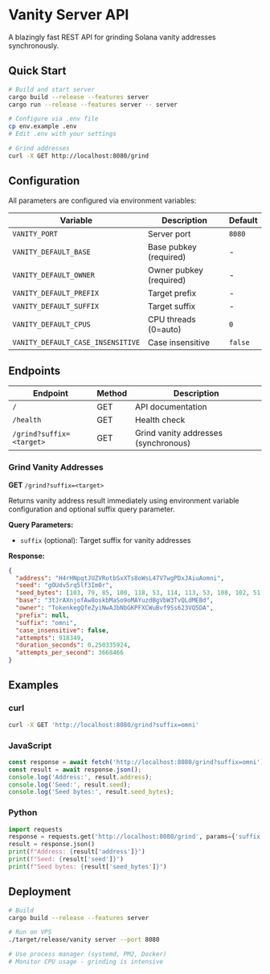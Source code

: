 # Vanity Server API

A blazingly fast REST API for grinding Solana vanity addresses synchronously.

## Quick Start

```bash
# Build and start server
cargo build --release --features server
cargo run --release --features server -- server

# Configure via .env file
cp env.example .env
# Edit .env with your settings

# Grind addresses
curl -X GET http://localhost:8080/grind
```

## Configuration

All parameters are configured via environment variables:

| Variable | Description | Default |
|----------|-------------|---------|
| `VANITY_PORT` | Server port | `8080` |
| `VANITY_DEFAULT_BASE` | Base pubkey (required) | - |
| `VANITY_DEFAULT_OWNER` | Owner pubkey (required) | - |
| `VANITY_DEFAULT_PREFIX` | Target prefix | - |
| `VANITY_DEFAULT_SUFFIX` | Target suffix | - |
| `VANITY_DEFAULT_CPUS` | CPU threads (0=auto) | `0` |
| `VANITY_DEFAULT_CASE_INSENSITIVE` | Case insensitive | `false` |

## Endpoints

| Endpoint | Method | Description |
|----------|--------|-------------|
| `/` | GET | API documentation |
| `/health` | GET | Health check |
| `/grind?suffix=<target>` | GET | Grind vanity addresses (synchronous) |

### Grind Vanity Addresses
**GET** `/grind?suffix=<target>`

Returns vanity address result immediately using environment variable configuration and optional suffix query parameter.

**Query Parameters:**
- `suffix` (optional): Target suffix for vanity addresses

**Response:**
```json
{
  "address": "H4rHNpqtJUZVRotbSxXTs8oWsL47V7wgPDxJAiuAomni",
  "seed": "gOUdv5rq5lf3Im0r",
  "seed_bytes": [103, 79, 85, 100, 118, 53, 114, 113, 53, 108, 102, 51, 73, 109, 48, 114],
  "base": "3tJrAXnjofAw8oskbMaSo9oMAYuzdBgVbW3TvQLdMEBd",
  "owner": "TokenkegQfeZyiNwAJbNbGKPFXCWuBvf9Ss623VQ5DA",
  "prefix": null,
  "suffix": "omni",
  "case_insensitive": false,
  "attempts": 918349,
  "duration_seconds": 0.250335924,
  "attempts_per_second": 3668466
}
```

## Examples

### curl
```bash
curl -X GET 'http://localhost:8080/grind?suffix=omni'
```

### JavaScript
```javascript
const response = await fetch('http://localhost:8080/grind?suffix=omni');
const result = await response.json();
console.log('Address:', result.address);
console.log('Seed:', result.seed);
console.log('Seed bytes:', result.seed_bytes);
```

### Python
```python
import requests
response = requests.get('http://localhost:8080/grind', params={'suffix': 'omni'})
result = response.json()
print(f"Address: {result['address']}")
print(f"Seed: {result['seed']}")
print(f"Seed bytes: {result['seed_bytes']}")
```

## Deployment

```bash
# Build
cargo build --release --features server

# Run on VPS
./target/release/vanity server --port 8080

# Use process manager (systemd, PM2, Docker)
# Monitor CPU usage - grinding is intensive
```

